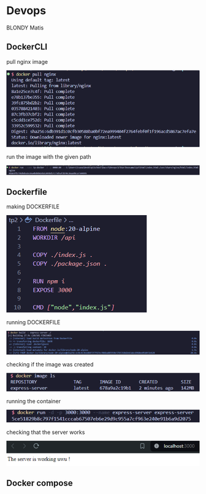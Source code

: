# Devops

BLONDY Matis

## DockerCLI

pull nginx image

![alt text](image-5.png)

run the image with the given path

![alt text](image-6.png)

## Dockerfile

making DOCKERFILE

![alt text](image.png)

running DOCKERFILE

![alt text](image-1.png)

checking if the image was created

![alt text](image-8.png)

running the container

![alt text](image-10.png)

checking that the server works

![alt text](image-11.png)

## Docker compose
